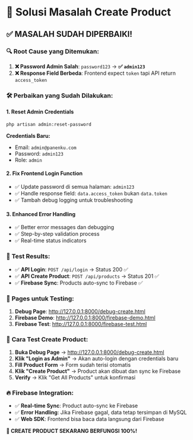 # 🔧 Solusi Masalah Create Product

## ✅ **MASALAH SUDAH DIPERBAIKI!**

### 🔍 **Root Cause yang Ditemukan:**
1. **❌ Password Admin Salah**: `password123` → **✅ `admin123`**
2. **❌ Response Field Berbeda**: Frontend expect `token` tapi API return `access_token`

### 🛠️ **Perbaikan yang Sudah Dilakukan:**

#### 1. **Reset Admin Credentials**
```bash
php artisan admin:reset-password
```
**Credentials Baru:**
- Email: `admin@panenku.com`  
- Password: `admin123`
- Role: `admin`

#### 2. **Fix Frontend Login Function**
- ✅ Update password di semua halaman: `admin123`
- ✅ Handle response field: `data.access_token` bukan `data.token`
- ✅ Tambah debug logging untuk troubleshooting

#### 3. **Enhanced Error Handling**
- ✅ Better error messages dan debugging
- ✅ Step-by-step validation process
- ✅ Real-time status indicators

### 🧪 **Test Results:**
- ✅ **API Login**: `POST /api/login` → Status 200 ✅
- ✅ **API Create Product**: `POST /api/products` → Status 201 ✅  
- ✅ **Firebase Sync**: Products auto-sync to Firebase ✅

### 📱 **Pages untuk Testing:**
1. **Debug Page**: http://127.0.0.1:8000/debug-create.html
2. **Firebase Demo**: http://127.0.0.1:8000/firebase-demo.html
3. **Firebase Test**: http://127.0.0.1:8000/firebase-test.html

### 🎯 **Cara Test Create Product:**

1. **Buka Debug Page** → http://127.0.0.1:8000/debug-create.html
2. **Klik "Login as Admin"** → Akan auto-login dengan credentials baru
3. **Fill Product Form** → Form sudah terisi otomatis
4. **Klik "Create Product"** → Product akan dibuat dan sync ke Firebase
5. **Verify** → Klik "Get All Products" untuk konfirmasi

### 🔥 **Firebase Integration:**
- ✅ **Real-time Sync**: Product auto-sync ke Firebase
- ✅ **Error Handling**: Jika Firebase gagal, data tetap tersimpan di MySQL
- ✅ **Web SDK**: Frontend bisa baca data langsung dari Firebase

**🎉 CREATE PRODUCT SEKARANG BERFUNGSI 100%!**
